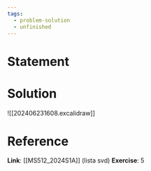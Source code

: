```yaml
---
tags:
  - problem-solution
  - unfinished
---
```

# Statement 


# Solution
![[202406231608.excalidraw]]

# Reference
**Link**: [[MS512_2024S1A]] (lista svd)
**Exercise**: 5